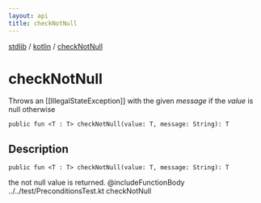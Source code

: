 ```yaml
---
layout: api
title: checkNotNull
---
```

[stdlib](../index.md) / [kotlin](index.md) / [checkNotNull](checkNotNull.md)

# checkNotNull
Throws an [[IllegalStateException]] with the given *message* if the *value* is null otherwise
```
public fun <T : T> checkNotNull(value: T, message: String): T
```
## Description
```
public fun <T : T> checkNotNull(value: T, message: String): T
```
the not null value is returned.
@includeFunctionBody ../../test/PreconditionsTest.kt checkNotNull


